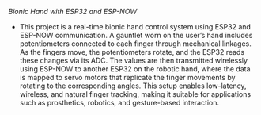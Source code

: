 *Bionic Hand with ESP32 and ESP-NOW*
- This project is a real-time bionic hand control system using ESP32 and ESP-NOW communication. A gauntlet worn on the user’s hand includes potentiometers connected to each finger through mechanical linkages. As the fingers move, the potentiometers rotate, and the ESP32 reads these changes via its ADC. The values are then transmitted wirelessly using ESP-NOW to another ESP32 on the robotic hand, where the data is mapped to servo motors that replicate the finger movements by rotating to the corresponding angles. This setup enables low-latency, wireless, and natural finger tracking, making it suitable for applications such as prosthetics, robotics, and gesture-based interaction.
